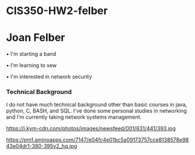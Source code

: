 # CIS350-HW2-felber


# Joan Felber

• I'm starting a band

• I'm learning to sew

• I'm interested in network security

### Technical Background

I do not have much technical background other than basic courses in java, python, C, BASH, and SQL. I've done some personal studies in networking and I'm currently taking network systems management.

https://i.kym-cdn.com/photos/images/newsfeed/001/631/441/393.jpg

https://pm1.aminoapps.com/7147/e04fc4e01bc5a09173757cce8138578e9843e04dr1-380-395v2_hq.jpg
